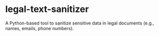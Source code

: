 # legal-text-sanitizer
A Python-based tool to sanitize sensitive data in legal documents (e.g., names, emails, phone numbers).
